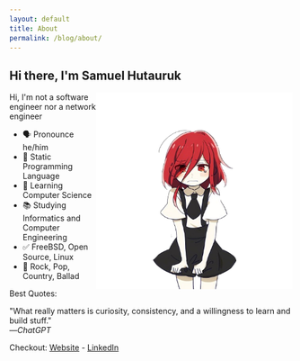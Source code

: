 ```yaml
---
layout: default
title: About
permalink: /blog/about/
---
```


## Hi there, I'm Samuel Hutauruk
<img align="right" src="/assets/images/chibi.png" alt="Chibi" width=350px height=350px/>
<!-- ![chibi](/assets/images/chibi.png) -->

Hi, I'm not a software engineer nor a network engineer

- 🗣 Pronounce he/him
- 💙 Static Programming Language
- 🌱 Learning Computer Science
- 📚 Studying Informatics and Computer Engineering
- ✅ FreeBSD, Open Source, Linux
- 🎵 Rock, Pop, Country, Ballad

Best Quotes:  
  
"What really matters is curiosity, consistency, and a willingness to learn and build stuff."  
     —*ChatGPT*  
  
Checkout: [Website](https://samuelhutauruk2.github.io) - [LinkedIn](https://linkedin.com/in/samuelhutauruk2)  
